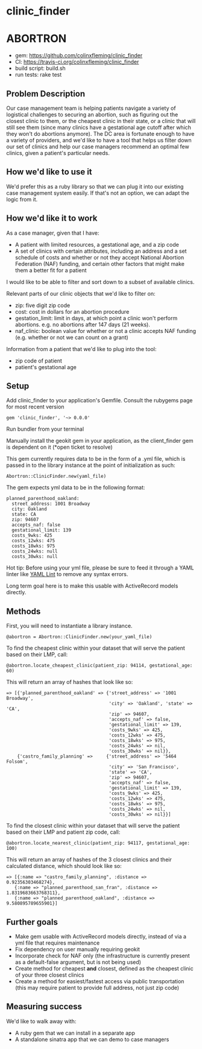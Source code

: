 # clinic_finder
# ABORTRON 

* gem: https://github.com/colinxfleming/clinic_finder
* CI: https://travis-ci.org/colinxfleming/clinic_finder
* build script: build.sh
* run tests: rake test

## Problem Description

Our case management team is helping patients navigate a variety of logistical challenges to securing an abortion, such as figuring out the closest clinic to them, or the cheapest clinic in their state, or a clinic that will still see them (since many clinics have a gestational age cutoff after which they won't do abortions anymore). The DC area is fortunate enough to have a variety of providers, and we'd like to have a tool that helps us filter down our set of clinics and help our case managers recommend an optimal few clinics, given a patient's particular needs.

## How we'd like to use it

We'd prefer this as a ruby library so that we can plug it into our existing case management system easily. If that's not an option, we can adapt the logic from it.

## How we'd like it to work

As a case manager, given that I have:
* A patient with limited resources, a gestational age, and a zip code
* A set of clinics with certain attributes, including an address and a set schedule of costs and whether or not they accept National Abortion Federation (NAF) funding, and certain other factors that might make them a better fit for a patient

I would like to be able to filter and sort down to a subset of available clinics.

Relevant parts of our clinic objects that we'd like to filter on:
  * zip: five digit zip code
  * cost: cost in dollars for an abortion procedure
  * gestation_limit: limit in days, at which point a clinic won't perform abortions. e.g. no abortions after 147 days (21 weeks).
  * naf_clinic: boolean value for whether or not a clinic accepts NAF funding (e.g. whether or not we can count on a grant)

Information from a patient that we'd like to plug into the tool:
* zip code of patient
* patient's gestational age

## Setup

Add clinic_finder to your application's Gemfile. Consult the rubygems page for most recent version

`gem 'clinic_finder', '~> 0.0.0'` 

Run bundler from your terminal

Manually install the geokit gem in your application, as the client_finder gem is dependent on it (*open ticket to resolve)

This gem currently requires data to be in the form of a .yml file, which is passed in to the library instance at the point of initialization as such:

`Abortron::ClinicFinder.new(yaml_file)`

The gem expects yml data to be in the following format:

```
planned_parenthood_oakland:
  street_address: 1001 Broadway
  city: Oakland
  state: CA
  zip: 94607
  accepts_naf: false
  gestational_limit: 139
  costs_9wks: 425
  costs_12wks: 475
  costs_18wks: 975
  costs_24wks: null
  costs_30wks: null
  ```
Hot tip: Before using your yml file, please be sure to feed it through a YAML linter like [YAML Lint](http://www.yamllint.com/) to remove any syntax errors.

Long term goal here is to make this usable with ActiveRecord models directly.

## Methods

First, you will need to instantiate a library instance.

`@abortron = Abortron::ClinicFinder.new(your_yaml_file)`

To find the cheapest clinic within your dataset that will serve the patient based on their LMP, call:

`@abortron.locate_cheapest_clinic(patient_zip: 94114, gestational_age: 60)`

This will return an array of hashes that look like so:

```
=> [{'planned_parenthood_oakland' => {'street_address' => '1001 Broadway', 
                                      'city' => 'Oakland', 'state' => 'CA', 
                                      'zip' => 94607, 
                                      'accepts_naf' => false, 
                                      'gestational_limit' => 139, 
                                      'costs_9wks' => 425, 
                                      'costs_12wks' => 475, 
                                      'costs_18wks' => 975, 
                                      'costs_24wks' => nil, 
                                      'costs_30wks' => nil}}, 
    {'castro_family_planning' =>     {'street_address' => '5464 Folsom', 
                                      'city' => 'San Francisco', 
                                      'state' => 'CA', 
                                      'zip' => 94607, 
                                      'accepts_naf' => false, 
                                      'gestational_limit' => 139, 
                                      'costs_9wks' => 425, 
                                      'costs_12wks' => 475, 
                                      'costs_18wks' => 975, 
                                      'costs_24wks' => nil, 
                                      'costs_30wks' => nil}}]
```

To find the closest clinic within your dataset that will serve the patient based on their LMP and patient zip code, call:

`@abortron.locate_nearest_clinic(patient_zip: 94117, gestational_age: 100)`
      
This will return an array of hashes of the 3 closest clinics and their calculated distance, which should look like so:

```
=> [{:name => "castro_family_planning", :distance => 0.92356303468274}, 
   {:name => "planned_parenthood_san_fran", :distance => 1.8319683663768311}, 
   {:name => "planned_parenthood_oakland", :distance => 9.580895789655901}]
```

## Further goals
* Make gem usable with ActiveRecord models directly, instead of via a yml file that requires maintenance
* Fix dependency on user manually requiring geokit 
* Incorporate check for NAF only (the infrastructure is currently present as a default-false argument, but is not being used)
* Create method for cheapest **and** closest, defined as the cheapest clinic of your three closest clinics
* Create a method for easiest/fastest access via public transportation (this may require patient to provide full address, not just zip code)

## Measuring success

We'd like to walk away with:

* A ruby gem that we can install in a separate app
* A standalone sinatra app that we can demo to case managers
